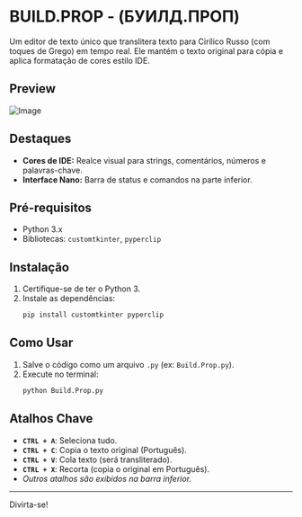# BUILD.PROP - (БУИЛД.ПРОП)

Um editor de texto único que translitera texto para Cirílico Russo (com toques de Grego) em tempo real. Ele mantém o texto original para cópia e aplica formatação de cores estilo IDE.

## Preview
![Image](https://github.com/user-attachments/assets/0059ebec-ce67-423d-8127-baf9e97d4464)

## Destaques

*   **Cores de IDE:** Realce visual para strings, comentários, números e palavras-chave.
*   **Interface Nano:** Barra de status e comandos na parte inferior.

## Pré-requisitos

*   Python 3.x
*   Bibliotecas: `customtkinter`, `pyperclip`

## Instalação

1.  Certifique-se de ter o Python 3.
2.  Instale as dependências:
    ```bash
    pip install customtkinter pyperclip
    ```

## Como Usar

1.  Salve o código como um arquivo `.py` (ex: `Build.Prop.py`).
2.  Execute no terminal:
    ```bash
    python Build.Prop.py
    ```

## Atalhos Chave

*   **`CTRL + A`**: Seleciona tudo.
*   **`CTRL + C`**: Copia o texto original (Português).
*   **`CTRL + V`**: Cola texto (será transliterado).
*   **`CTRL + X`**: Recorta (copia o original em Português).
*   *Outros atalhos são exibidos na barra inferior.*

---

Divirta-se!
